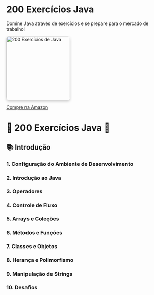 # 200 Exercícios Java

Domine Java através de exercícios e se prepare para o mercado de trabalho!

<img src="https://github.com/user-attachments/assets/084ccc15-4c5a-443e-aadc-d1920b00883e" alt="200 Exercícios de Java" width="200" style="border-radius: 8px; box-shadow: 0 4px 8px rgba(0, 0, 0, 0.2);" />

[Compre na Amazon](https://www.amazon.com.br/gp/product/B0DK3B1FQM/ref=ppx_yo_dt_b_d_asin_title_351_o00?ie=UTF8&psc=1)


# 🌟 200 Exercícios Java 🌟

## 📚 Introdução

### 1. Configuração do Ambiente de Desenvolvimento
### 2. Introdução ao Java  
### 3. Operadores
### 4. Controle de Fluxo
### 5. Arrays e Coleções
### 6. Métodos e Funções
### 7. Classes e Objetos
### 8. Herança e Polimorfismo
### 9. Manipulação de Strings
### 10. Desafios

